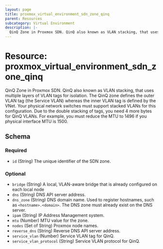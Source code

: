 ```yaml
---
layout: page
title: proxmox_virtual_environment_sdn_zone_qinq
parent: Resources
subcategory: Virtual Environment
description: |-
  QinQ Zone in Proxmox SDN. QinQ also known as VLAN stacking, that uses multiple layers of VLAN tags for isolation. The QinQ zone defines the outer VLAN tag (the Service VLAN) whereas the inner VLAN tag is defined by the VNet. Your physical network switches must support stacked VLANs for this configuration. Due to the double stacking of tags, you need 4 more bytes for QinQ VLANs. For example, you must reduce the MTU to 1496 if you physical interface MTU is 1500.
---
```


# Resource: proxmox_virtual_environment_sdn_zone_qinq

QinQ Zone in Proxmox SDN. QinQ also known as VLAN stacking, that uses multiple layers of VLAN tags for isolation. The QinQ zone defines the outer VLAN tag (the Service VLAN) whereas the inner VLAN tag is defined by the VNet. Your physical network switches must support stacked VLANs for this configuration. Due to the double stacking of tags, you need 4 more bytes for QinQ VLANs. For example, you must reduce the MTU to 1496 if you physical interface MTU is 1500.



<!-- schema generated by tfplugindocs -->
## Schema

### Required

- `id` (String) The unique identifier of the SDN zone.

### Optional

- `bridge` (String) A local, VLAN-aware bridge that is already configured on each local node
- `dns` (String) DNS API server address.
- `dns_zone` (String) DNS domain name. Used to register hostnames, such as `<hostname>.<domain>`. The DNS zone must already exist on the DNS server.
- `ipam` (String) IP Address Management system.
- `mtu` (Number) MTU value for the zone.
- `nodes` (Set of String) Proxmox node names.
- `reverse_dns` (String) Reverse DNS API server address.
- `service_vlan` (Number) Service VLAN tag for QinQ.
- `service_vlan_protocol` (String) Service VLAN protocol for QinQ.
